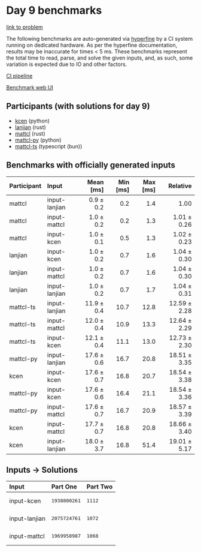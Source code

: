 # Day 9 benchmarks

[link to problem](https://adventofcode.com/2023/day/9)

The following benchmarks are auto-generated via
[hyperfine](https://github.com/sharkdp/hyperfine) by a CI system running on
dedicated hardware. As per the hyperfine documentation, results may be
inaccurate for times < 5 ms. These benchmarks represent the total time to read,
parse, and solve the given inputs, and, as such, some variation is expected due
to IO and other factors.

[CI pipeline](http://ci.papercode.net:8080/teams/main/pipelines/aoc2023)

[Benchmark web UI](https://aoc.ancalagon.black)


## Participants (with solutions for day 9)

- [kcen](https://github.com/kcen/aoc2023) (python)
- [lanjian](https://github.com/lanjian/aoc-2023) (rust)
- [mattcl](https://github.com/mattcl/aoc2023) (rust)
- [mattcl-py](https://github.com/mattcl/aoc2023-py) (python)
- [mattcl-ts](https://github.com/mattcl/aoc2023-js) (typescript (bun))


## Benchmarks with officially generated inputs

| Participant | Input | Mean [ms] | Min [ms] | Max [ms] | Relative |
|:---|:---|---:|---:|---:|---:|
| mattcl | input-lanjian | 0.9 ± 0.2 | 0.2 | 1.4 | 1.00 |
| mattcl | input-mattcl | 1.0 ± 0.2 | 0.2 | 1.3 | 1.01 ± 0.26 |
| mattcl | input-kcen | 1.0 ± 0.1 | 0.5 | 1.3 | 1.02 ± 0.23 |
| lanjian | input-kcen | 1.0 ± 0.2 | 0.7 | 1.6 | 1.04 ± 0.30 |
| lanjian | input-mattcl | 1.0 ± 0.2 | 0.7 | 1.6 | 1.04 ± 0.30 |
| lanjian | input-lanjian | 1.0 ± 0.2 | 0.7 | 1.7 | 1.04 ± 0.31 |
| mattcl-ts | input-lanjian | 11.9 ± 0.4 | 10.7 | 12.8 | 12.59 ± 2.28 |
| mattcl-ts | input-mattcl | 12.0 ± 0.4 | 10.9 | 13.3 | 12.64 ± 2.29 |
| mattcl-ts | input-kcen | 12.1 ± 0.4 | 11.1 | 13.0 | 12.73 ± 2.30 |
| mattcl-py | input-lanjian | 17.6 ± 0.6 | 16.7 | 20.8 | 18.51 ± 3.35 |
| kcen | input-kcen | 17.6 ± 0.7 | 16.8 | 20.7 | 18.54 ± 3.38 |
| mattcl-py | input-kcen | 17.6 ± 0.6 | 16.4 | 21.1 | 18.54 ± 3.36 |
| mattcl-py | input-mattcl | 17.6 ± 0.7 | 16.7 | 20.9 | 18.57 ± 3.39 |
| kcen | input-mattcl | 17.7 ± 0.7 | 16.8 | 20.8 | 18.66 ± 3.40 |
| kcen | input-lanjian | 18.0 ± 3.7 | 16.8 | 51.4 | 19.01 ± 5.17 |


## Inputs -> Solutions

| Input | Part One | Part Two |
|:---|:---|:---|
|input-kcen|<pre>1938800261</pre>|<pre>1112</pre>|
|input-lanjian|<pre>2075724761</pre>|<pre>1072</pre>|
|input-mattcl|<pre>1969958987</pre>|<pre>1068</pre>|